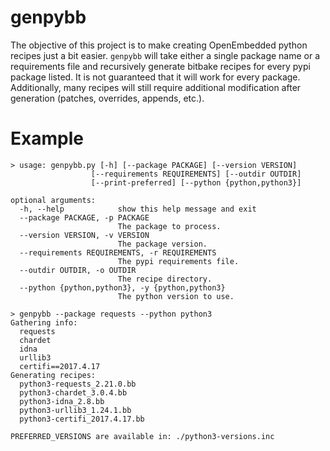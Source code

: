 # genpybb

The objective of this project is to make creating OpenEmbedded python recipes just a bit easier. `genpybb` will take either a single package name or a requirements file and recursively generate bitbake recipes for every pypi package listed. It is not guaranteed that it will work for every package. Additionally, many recipes will still require additional modification after generation (patches, overrides, appends, etc.).

# Example

```
> usage: genpybb.py [-h] [--package PACKAGE] [--version VERSION]
                  [--requirements REQUIREMENTS] [--outdir OUTDIR]
                  [--print-preferred] [--python {python,python3}]

optional arguments:
  -h, --help            show this help message and exit
  --package PACKAGE, -p PACKAGE
                        The package to process.
  --version VERSION, -v VERSION
                        The package version.
  --requirements REQUIREMENTS, -r REQUIREMENTS
                        The pypi requirements file.
  --outdir OUTDIR, -o OUTDIR
                        The recipe directory.
  --python {python,python3}, -y {python,python3}
                        The python version to use.

> genpybb --package requests --python python3
Gathering info:
  requests
  chardet
  idna
  urllib3
  certifi==2017.4.17
Generating recipes:
  python3-requests_2.21.0.bb
  python3-chardet_3.0.4.bb
  python3-idna_2.8.bb
  python3-urllib3_1.24.1.bb
  python3-certifi_2017.4.17.bb

PREFERRED_VERSIONS are available in: ./python3-versions.inc
```
